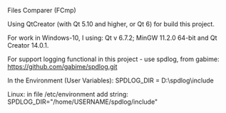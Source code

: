 Files Comparer (FCmp)

Using QtCreator (with Qt 5.10 and higher, or Qt 6) for build this project.

For work in Windows-10, I using: Qt v 6.7.2; MinGW 11.2.0 64-bit and Qt Creator 14.0.1.

For support logging functional in this project - use spdlog, from gabime:
https://github.com/gabime/spdlog.git

In the Environment (User Variables):
SPDLOG_DIR = D:\spdlog\include

Linux: in file /etc/environment
add string:
SPDLOG_DIR="/home/USERNAME/spdlog/include" 
